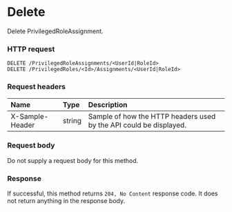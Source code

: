 # Delete

Delete PrivilegedRoleAssignment.
### HTTP request
```http
DELETE /PrivilegedRoleAssignments/<UserId|RoleId>
DELETE /PrivilegedRoles/<Id>/Assignments/<UserId|RoleId>

```
### Request headers
| Name       | Type | Description|
|:---------------|:--------|:----------|
| X-Sample-Header  | string  | Sample of how the HTTP headers used by the API could be displayed.|

### Request body
Do not supply a request body for this method.


### Response
If successful, this method returns `204, No Content` response code. It does not return anything in the response body.


<!-- uuid: cad33a93-700c-42bc-975f-0c494ff32268
2015-10-12 23:35:02 UTC -->